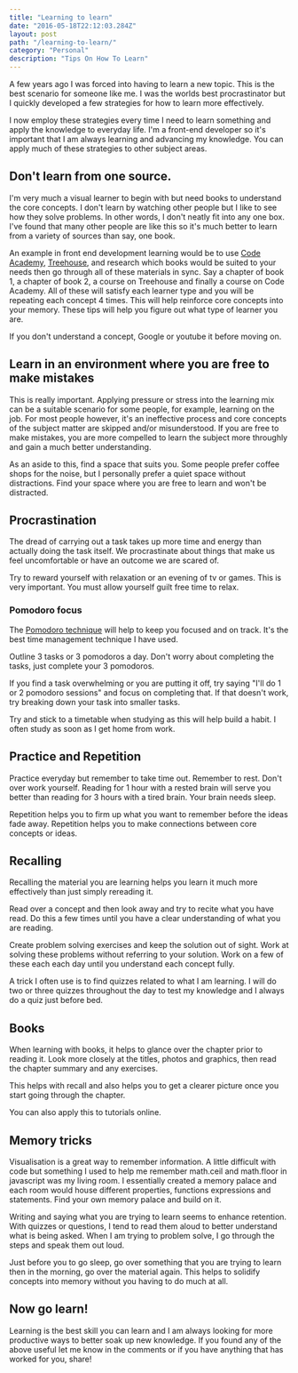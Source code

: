 ```yaml
---
title: "Learning to learn"
date: "2016-05-18T22:12:03.284Z"
layout: post
path: "/learning-to-learn/"
category: "Personal"
description: "Tips On How To Learn"
---
```


A few years ago I was forced into having to learn a new topic. This is the best scenario for someone like me. I was the worlds best procrastinator but I quickly developed a few strategies for how to learn more effectively.

I now employ these strategies every time I need to learn something and apply the knowledge to everyday life. I'm a front-end developer so it's important that I am always learning and advancing my knowledge. You can apply much of these strategies to other subject areas.

## Don't learn from one source.

I'm very much a visual learner to begin with but need books to understand the core concepts. I don't learn by watching other people but I like to see how they solve problems. In other words, I don't neatly fit into any one box. I've found that many other people are like this so it's much better to learn from a variety of sources than say, one book.

An example in front end development learning would be to use [Code Academy](http://www.codecademy.com/), [Treehouse](http://teamtreehouse.com/), and research which books would be suited to your needs then go through all of these materials in sync. Say a chapter of book 1, a chapter of book 2, a course on Treehouse and finally a course on Code Academy. All of these will satisfy each learner type and you will be repeating each concept 4 times. This will help reinforce core concepts into your memory. These tips will help you figure out what type of learner you are.

If you don't understand a concept, Google or youtube it before moving on.

## Learn in an environment where you are free to make mistakes

This is really important. Applying pressure or stress into the learning mix can be a suitable scenario for some people, for example, learning on the job. For most people however, it's an ineffective process and core concepts of the subject matter are skipped and/or misunderstood. If you are free to make mistakes, you are more compelled to learn the subject more throughly and gain a much better understanding.

As an aside to this, find a space that suits you. Some people prefer coffee shops for the noise, but I personally prefer a quiet space without distractions. Find your space where you are free to learn and won't be distracted.

## Procrastination

The dread of carrying out a task takes up more time and energy than actually doing the task itself. We procrastinate about things that make us feel uncomfortable or have an outcome we are scared of.  

Try to reward yourself with relaxation or an evening of tv or games. This is very important. You must allow yourself guilt free time to relax.

### Pomodoro focus

The [Pomodoro technique](http://pomodorotechnique.com/get-started/) will help to keep you focused and on track. It's the best time management technique I have used.

Outline 3 tasks or 3 pomodoros a day. Don't worry about completing the tasks, just complete your 3 pomodoros.

If you find a task overwhelming or you are putting it off, try saying "I'll do 1 or 2 pomodoro sessions" and focus on completing that. If that doesn't work, try breaking down your task into smaller tasks.

Try and stick to a timetable when studying as this will help build a habit. I often study as soon as I get home from work. 

## Practice and Repetition

Practice everyday but remember to take time out. Remember to rest. Don't over work yourself. Reading for 1 hour with a rested brain will serve you better than reading for 3 hours with a tired brain. Your brain needs sleep.

Repetition helps you to firm up what you want to remember before the ideas fade away. Repetition helps you to make connections between core concepts or ideas.

## Recalling

Recalling the material you are learning helps you learn it much more effectively than just simply rereading it. 

Read over a concept and then look away and try to recite what you have read. Do this a few times until you have a clear understanding of what you are reading.

Create problem solving exercises and keep the solution out of sight. Work at solving these problems without referring to your solution. Work on a few of these each each day until you understand each concept fully. 

A trick I often use is to find quizzes related to what I am learning. I will do two or three quizzes throughout the day to test my knowledge and I always do a quiz just before bed.

## Books

When learning with books, it helps to glance over the chapter prior to reading it. Look more closely at the titles, photos and graphics, then read the chapter summary and any exercises.

This helps with recall and also helps you to get a clearer picture once you start going through the chapter.

You can also apply this to tutorials online.

## Memory tricks

Visualisation is a great way to remember information. A little difficult with code but something I used to help me remember math.ceil and math.floor in javascript was my living room. I essentially created a memory palace and each room would house different properties, functions expressions and statements. Find your own memory palace and build on it.

Writing and saying what you are trying to learn seems to enhance retention. With quizzes or questions, I tend to read them aloud to better understand what is being asked. When I am trying to problem solve, I go through the steps and speak them out loud.

Just before you to go sleep, go over something that you are trying to learn then in the morning, go over the material again. This helps to solidify concepts into memory without you having to do much at all.

## Now go learn!

Learning is the best skill you can learn and I am always looking for more productive ways to better soak up new knowledge. If you found any of the above useful let me know in the comments or if you have anything that has worked for you, share!
